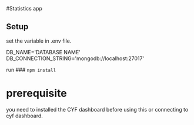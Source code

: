 #Statistics app

## Setup

set the variable in .env file.

DB_NAME='DATABASE NAME'
DB_CONNECTION_STRING='mongodb://localhost:27017'

run ### `npm install`

# prerequisite

you need to installed the CYF dashboard before using this
or connecting to cyf dashboard.